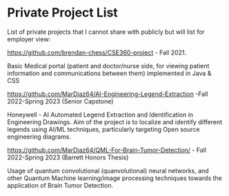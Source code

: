 # Private Project List
List of private projects that I cannot share with publicly but will list for employer view:


https://github.com/brendan-chess/CSE360-project - Fall 2021. 

Basic Medical portal (patient and doctor/nurse side, for viewing patient information and communications between them)
implemented in Java & CSS

https://github.com/MarDiaz64/AI-Engineering-Legend-Extraction -Fall 2022-Spring 2023 (Senior Capstone)

Honeywell - AI Automated Legend Extraction and Identification in Engineering Drawings.
Aim of the project is to localize and identify different legends using AI/ML techniques, particularly targeting Open source engineering diagrams.


https://github.com/MarDiaz64/QML-For-Brain-Tumor-Detection/ - Fall 2022-Spring 2023 (Barrett Honors Thesis)

Usage of quantum convolutional (quanvolutional) neural networks, and other Quantum Machine learning/image 
processing techniques towards the application of Brain Tumor Detection.




